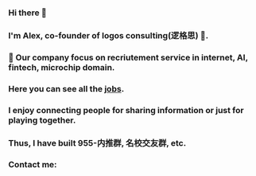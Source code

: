 ### Hi there 👋 
### I'm Alex, co-founder of logos consulting(逻格思) 🤗.
### 🎯 Our company focus on recriutement service in internet, AI, fintech, microchip domain.
### Here you can see all the [jobs](https://docs.qq.com/sheet/DYkl2T2hDQ1hkSGVN). 
###
### I enjoy connecting people for sharing information or just for playing together.
### Thus, I have built 955-内推群, 名校交友群, etc.
### Contact me:


<!--
**NicolasJY/NicolasJY** is a ✨ _special_ ✨ repository because its `README.md` (this file) appears on your GitHub profile.

Here are some ideas to get you started:

- 🔭 I’m currently working on logos consulting
- 🌱 I’m currently learning ...
- 👯 I’m looking to collaborate on ...
- 🤔 I’m looking for help with ...
- 💬 Ask me about ...
- 📫 How to reach me: ...
- 😄 Pronouns: ...
- ⚡ Fun fact: ...
-->
